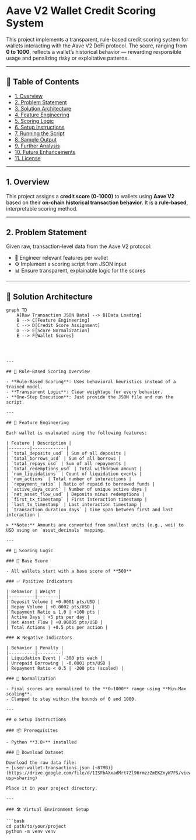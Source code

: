 # Aave V2 Wallet Credit Scoring System

This project implements a transparent, rule-based credit scoring system for wallets interacting with the Aave V2 DeFi protocol. The score, ranging from **0 to 1000**, reflects a wallet’s historical behavior — rewarding responsible usage and penalizing risky or exploitative patterns.

---

## 📌 Table of Contents

- [1. Overview](#1-overview)
- [2. Problem Statement](#2-problem-statement)
- [3. Solution Architecture](#3-solution-architecture)
- [4. Feature Engineering](#4-feature-engineering)
- [5. Scoring Logic](#5-scoring-logic)
- [6. Setup Instructions](#6-setup-instructions)
- [7. Running the Script](#7-running-the-script)
- [8. Sample Output](#8-sample-output)
- [9. Further Analysis](#9-further-analysis)
- [10. Future Enhancements](#10-future-enhancements)
- [11. License](#11-license)

---

## 1. Overview

This project assigns a **credit score (0-1000)** to wallets using **Aave V2** based on their **on-chain historical transaction behavior**. It is a **rule-based**, interpretable scoring method.

---

## 2. Problem Statement

Given raw, transaction-level data from the Aave V2 protocol:

- 🧠 Engineer relevant features per wallet  
- ⚙️ Implement a scoring script from JSON input  
- 📊 Ensure transparent, explainable logic for the scores  

---

## 🧱 Solution Architecture

```mermaid
graph TD
    A[Raw Transaction JSON Data] --> B[Data Loading]
    B --> C[Feature Engineering]
    C --> D[Credit Score Assignment]
    D --> E[Score Normalization]
    E --> F[Wallet Scores]




---

## 📘 Rule-Based Scoring Overview

- **Rule-Based Scoring**: Uses behavioral heuristics instead of a trained model.
- **Transparent Logic**: Clear weightage for every behavior.
- **One-Step Execution**: Just provide the JSON file and run the script.

---

## 🧠 Feature Engineering

Each wallet is evaluated using the following features:

| Feature | Description |
|--------|-------------|
| `total_deposits_usd` | Sum of all deposits |
| `total_borrows_usd` | Sum of all borrows |
| `total_repays_usd` | Sum of all repayments |
| `total_redemptions_usd` | Total withdrawn amount |
| `num_liquidations` | Count of liquidation events |
| `num_actions` | Total number of interactions |
| `repayment_ratio` | Ratio of repaid to borrowed funds |
| `active_days_count` | Number of unique active days |
| `net_asset_flow_usd` | Deposits minus redemptions |
| `first_tx_timestamp` | First interaction timestamp |
| `last_tx_timestamp` | Last interaction timestamp |
| `transaction_duration_days` | Time span between first and last interaction |

> **Note:** Amounts are converted from smallest units (e.g., wei) to USD using an `asset_decimals` mapping.

---

## 🧮 Scoring Logic

### 🔹 Base Score

- All wallets start with a base score of **500**

### ✅ Positive Indicators

| Behavior | Weight |
|----------|--------|
| Deposit Volume | +0.0001 pts/USD |
| Repay Volume | +0.0002 pts/USD |
| Repayment Ratio ≥ 1.0 | +100 pts |
| Active Days | +5 pts per day |
| Net Asset Flow | +0.00005 pts/USD |
| Total Actions | +0.5 pts per action |

### ❌ Negative Indicators

| Behavior | Penalty |
|----------|---------|
| Liquidation Event | -300 pts each |
| Unrepaid Borrowing | -0.0001 pts/USD |
| Repayment Ratio < 0.5 | -200 pts (scaled) |

### 📏 Normalization

- Final scores are normalized to the **0–1000** range using **Min-Max scaling**.
- Clamped to stay within the bounds of 0 and 1000.

---

## ⚙️ Setup Instructions

### 📦 Prerequisites

- Python **3.8+** installed

### 📁 Download Dataset

Download the raw data file:  
➡️ [user-wallet-transactions.json (~87MB)](https://drive.google.com/file/d/1ISFbAXxadMrt7Zl96rmzzZmEKZnyW7FS/view?usp=sharing)

Place it in your project directory.

---

### 🛠️ Virtual Environment Setup

```bash
cd path/to/your/project
python -m venv venv
